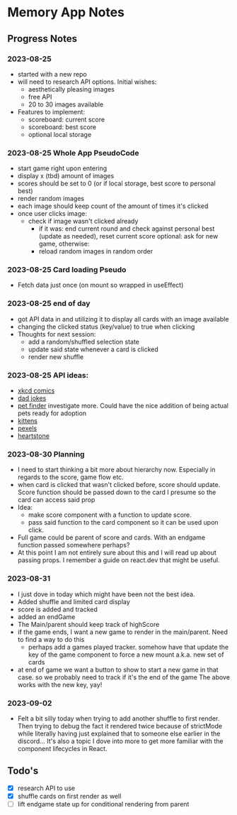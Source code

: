# Memory App Notes

## Progress Notes

### 2023-08-25
- started with a new repo
- will need to research API options. Initial wishes:
  - aesthetically pleasing images
  - free API
  - 20 to 30 images available
- Features to implement:
  - scoreboard: current score
  - scoreboard: best score
  - optional local storage

### 2023-08-25 Whole App PseudoCode
- start game right upon entering
- display x (tbd) amount of images
- scores should be set to 0 (or if local storage, best score to personal best)
- render random images
- each image should keep count of the amount of times it's clicked
- once user clicks image:
  - check if image wasn't clicked already
    - if it was: end current round and check against personal best (update as needed), reset current score
      optional: ask for new game, otherwise:
    - reload random images in random order

### 2023-08-25 Card loading Pseudo
- Fetch data just once (on mount so wrapped in useEffect)

### 2023-08-25 end of day
- got API data in and utilizing it to display all cards with an image available
- changing the clicked status (key/value) to true when clicking
- Thoughts for next session:
  - add a random/shuffled selection state
  - update said state whenever a card is clicked
  - render new shuffle

### 2023-08-25 API ideas:
- [xkcd comics](https://xkcd.com/json.html)
- [dad jokes](https://icanhazdadjoke.com/api)
- [pet finder](https://www.petfinder.com/developers/v2/docs/) investigate more. Could have the nice addition of being actual pets ready for adoption
- [kittens](https://placekitten.com/)
- [pexels](https://www.pexels.com/api)
- [heartstone](https://rapidapi.com/omgvamp/api/hearthstone)

### 2023-08-30 Planning
- I need to start thinking a bit more about hierarchy now. Especially in regards to the score, game flow etc.
- when card is clicked that wasn't clicked before, score should update. Score function should be passed down to the card I presume so the card can access said prop
- Idea:
  - make score component with a function to update score.
  - pass said function to the card component so it can be used upon click.
- Full game could be parent of score and cards. With an endgame function passed somewhere perhaps?
- At this point I am not entirely sure about this and I will read up about passing props. I remember a guide on react.dev that might be useful.

### 2023-08-31
- I just dove in today which might have been not the best idea.
- Added shuffle and limited card display
- score is added and tracked
- added an endGame
- The Main/parent should keep track of highScore
- if the game ends, I want a new game to render in the main/parent. Need to find a way to do this
  - perhaps add a games played tracker. somehow have that update the key of the game component to force a new mount a.k.a. new set of cards
- at end of game we want a button to show to start a new game in that case. so we probably need to track if it's the end of the game
The above works with the new key, yay!

### 2023-09-02
- Felt a bit silly today when trying to add another shuffle to first render. Then trying to debug the fact it rendered twice because of strictMode while literally having just explained that to someone else earlier in the discord... It's also a topic I dove into more to get more familiar with the component lifecycles in React. 

## Todo's
- [x] research API to use
- [x] shuffle cards on first render as well
- [ ] lift endgame state up for conditional rendering from parent
